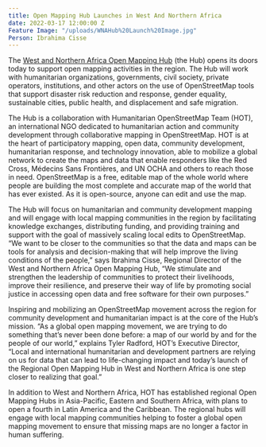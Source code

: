 ```yaml
---
title: Open Mapping Hub Launches in West And Northern Africa
date: 2022-03-17 12:00:00 Z
Feature Image: "/uploads/WNAHub%20Launch%20Image.jpg"
Person: Ibrahima Cisse
---
```


The [West and Northern Africa Open Mapping Hub](https://stories.hotosm.org/wna-homepage/index.html) (the Hub) opens its doors today to support open mapping activities in the region. The Hub will work with humanitarian organizations, governments, civil society, private operators, institutions, and other actors on the use of OpenStreetMap tools that support disaster risk reduction and response, gender equality, sustainable cities, public health, and displacement and safe migration. 

The Hub is a collaboration with Humanitarian OpenStreetMap Team (HOT), an international NGO dedicated to humanitarian action and community development through collaborative mapping in OpenStreetMap. HOT is at the heart of participatory mapping, open data, community development, humanitarian response, and technology innovation, able to mobilize a global network to create the maps and data that enable responders like the Red Cross, Médecins Sans Frontières, and UN OCHA and others to reach those in need. OpenStreetMap is a free, editable map of the whole world where people are building the most complete and accurate map of the world that has ever existed. As it is open-source, anyone can edit and use the map. 

The Hub will focus on humanitarian and community development mapping and will engage with local mapping communities in the region by facilitating knowledge exchanges, distributing funding, and providing training and support with the goal of massively scaling local edits to OpenStreetMap. “We want to be closer to the communities so that the data and maps can be tools for analysis and decision-making that will help improve the living conditions of the people,” says Ibrahima Cisse, Regional Director of the West and Northern Africa Open Mapping Hub, “We stimulate and strengthen the leadership of communities to protect their livelihoods, improve their resilience, and preserve their way of life by promoting social justice in accessing open data and free software for their own purposes.” 

Inspiring and mobilizing an OpenStreetMap movement across the region for community development and humanitarian impact is at the core of the Hub’s mission. “As a global open mapping movement, we are trying to do something that’s never been done before: a map of our world by and for the people of our world,” explains Tyler Radford, HOT’s Executive Director, “Local and international humanitarian and development partners are relying on us for data that can lead to life-changing impact and today’s launch of the Regional Open Mapping Hub in West and Northern Africa is one step closer to realizing that goal.”

In addition to West and Northern Africa, HOT has established regional Open Mapping Hubs in Asia-Pacific, Eastern and Southern Africa, with plans to open a fourth in Latin America and the Caribbean. The regional hubs will engage with local mapping communities helping to foster a global open mapping movement to ensure that missing maps are no longer a factor in human suffering.
